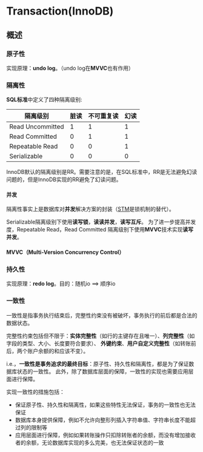 # Transaction(InnoDB)

## 概述


### 原子性
实现原理：**undo log**。（undo log在**MVVC**也有作用）

### 隔离性
**SQL标准**中定义了四种隔离级别:

| 隔离级别 | 脏读 | 不可重复读 | 幻读 |
| -------- | -------- | -------- | -------- |
| Read Uncommitted     | 1     | 1     | 1     |
| Read Committed     | 0     | 1     | 1     |
| Repeatable Read     | 0     | 0     | 1     |
| Serializable     | 0     | 0     | 0     |


InnoDB默认的隔离级别是RR。需要注意的是，在SQL标准中，RR是无法避免幻读问题的，但是InnoDB实现的RR避免了幻读问题。

#### 并发
隔离性事实上是数据库对**并发**解决方案的封装（[STM](https://zhuanlan.zhihu.com/p/151425608)是锁机制的替代）。


Serializable隔离级别下使用**读写锁**，**读读并发**，**读写互斥**。
为了进一步提高并发度，Repeatable Read，Read Committed 隔离级别下使用**MVVC**技术实现**读写并发**。

#### MVVC（Multi-Version Concurrency Control）


### 持久性
实现原理：**redo log**。目的：随机io ==> 顺序io



### 一致性
一致性是指事务执行结束后，完整性约束没有被破坏，事务执行的前后都是合法的数据状态。


完整性约束包括但不限于：**实体完整性**（如行的主键存在且唯一）、**列完整性**（如字段的类型、大小、长度要符合要求）、
**外键约束**、**用户自定义完整性**（如转账前后，两个账户余额的和应该不变）。


i.e.，**一致性是事务追求的最终目标**：原子性、持久性和隔离性，都是为了保证数据库状态的一致性。
此外，除了数据库层面的保障，一致性的实现也需要应用层面进行保障。

实现一致性的措施包括：

- 保证原子性、持久性和隔离性，如果这些特性无法保证，事务的一致性也无法保证
- 数据库本身提供保障，例如不允许向整形列插入字符串值、字符串长度不能超过列的限制等
- 应用层面进行保障，例如如果转账操作只扣除转账者的余额，而没有增加接收者的余额，无论数据库实现的多么完美，也无法保证状态的一致